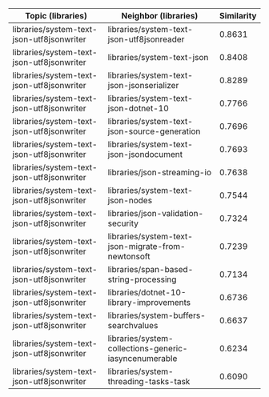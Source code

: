 | Topic (libraries) | Neighbor (libraries) | Similarity |
|-------------|-------------------|------------|
| libraries/system-text-json-utf8jsonwriter | libraries/system-text-json-utf8jsonreader | 0.8631 |
| libraries/system-text-json-utf8jsonwriter | libraries/system-text-json | 0.8408 |
| libraries/system-text-json-utf8jsonwriter | libraries/system-text-json-jsonserializer | 0.8289 |
| libraries/system-text-json-utf8jsonwriter | libraries/system-text-json-dotnet-10 | 0.7766 |
| libraries/system-text-json-utf8jsonwriter | libraries/system-text-json-source-generation | 0.7696 |
| libraries/system-text-json-utf8jsonwriter | libraries/system-text-json-jsondocument | 0.7693 |
| libraries/system-text-json-utf8jsonwriter | libraries/json-streaming-io | 0.7638 |
| libraries/system-text-json-utf8jsonwriter | libraries/system-text-json-nodes | 0.7544 |
| libraries/system-text-json-utf8jsonwriter | libraries/json-validation-security | 0.7324 |
| libraries/system-text-json-utf8jsonwriter | libraries/system-text-json-migrate-from-newtonsoft | 0.7239 |
| libraries/system-text-json-utf8jsonwriter | libraries/span-based-string-processing | 0.7134 |
| libraries/system-text-json-utf8jsonwriter | libraries/dotnet-10-library-improvements | 0.6736 |
| libraries/system-text-json-utf8jsonwriter | libraries/system-buffers-searchvalues | 0.6637 |
| libraries/system-text-json-utf8jsonwriter | libraries/system-collections-generic-iasyncenumerable | 0.6234 |
| libraries/system-text-json-utf8jsonwriter | libraries/system-threading-tasks-task | 0.6090 |
